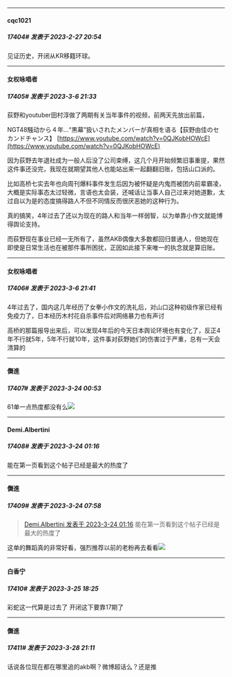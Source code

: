 
*****

####  cqc1021  
##### 17404#       发表于 2023-2-27 20:54

见证历史，开闭从KR移籍环球。

*****

####  女权咏唱者  
##### 17405#       发表于 2023-3-6 21:33

荻野和youtuber田村淳做了两期有关当年事件的视频，前两天先放出前篇，

NGT48騒动から４年…“黒幕”扱いされたメンバーが真相を语る【荻野由佳のセカンドチャンス】
[https://www.youtube.com/watch?v=0QJKobHOWcE](https://www.youtube.com/watch?v=0QJKobHOWcE)

因为荻野去年退社成为一般人后没了公司束缚，这几个月开始频繁旧事重提，果然这件事还没完，我现在就期望其他人也能站出来一起翻翻旧账，包括山口派的。

比如高桥七实去年也向周刊爆料事件发生后因为被怀疑是内鬼而被团内前辈霸凌，大概是实际事态太过轻微，言语也太会装，还喊话让当事人自己过来对她道歉，太过自以为是的态度搞得路人不但不同情反而很厌恶她的这种行为。

真的搞笑，4年过去了还以为现在的路人和当年一样弱智，以为单靠小作文就能博得舆论支持。

而荻野现在事业已经一无所有了，虽然AKB偶像大多数都回归普通人，但她现在即使是日常生活也在被那件事所困扰，正因如此接下来唯一的执念就是算旧账。


*****

####  女权咏唱者  
##### 17406#       发表于 2023-3-6 21:41

4年过去了，国内这几年经历了女拳小作文的洗礼后，对山口这种初级作家已经有免疫力了，日本经历木村花自杀事件后对网络暴力也有声讨

高桥的那篇报导出来后，可以发现4年后的今天日本舆论环境也有变化了，反正4年不行就5年，5年不行就10年，这件事对荻野她们的伤害过于严重，总有一天会清算的

*****

####  儛進  
##### 17407#       发表于 2023-3-24 00:53

61单一点热度都没有么<img src="https://static.saraba1st.com/image/smiley/face2017/001.png" referrerpolicy="no-referrer">


*****

####  Demi.Albertini  
##### 17408#       发表于 2023-3-24 01:16

能在第一页看到这个帖子已经是最大的热度了


*****

####  儛進  
##### 17409#       发表于 2023-3-24 07:58

<blockquote><a href="httphttps://bbs.saraba1st.com/2b/forum.php?mod=redirect&amp;goto=findpost&amp;pid=60201407&amp;ptid=1595639" target="_blank">Demi.Albertini 发表于 2023-3-24 01:16</a>
能在第一页看到这个帖子已经是最大的热度了</blockquote>
这单的舞蹈真的非常好看，强烈推荐以前的老粉再去看看<img src="https://static.saraba1st.com/image/smiley/face2017/051.png" referrerpolicy="no-referrer">


*****

####  白香宁  
##### 17410#       发表于 2023-3-25 18:25

彩蛇这一代算是过去了
开闭这下要靠17期了


*****

####  儛進  
##### 17411#       发表于 2023-3-28 21:11

话说各位现在都在哪里追的akb啊？微博超话么？还是推

